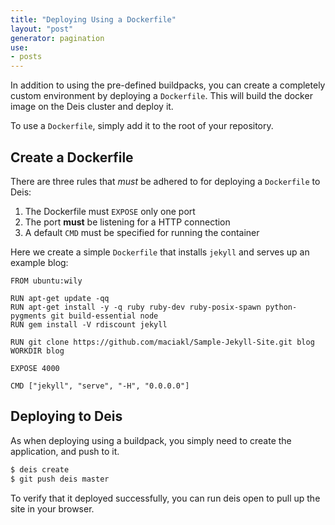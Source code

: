 ```yaml
---
title: "Deploying Using a Dockerfile"
layout: "post"
generator: pagination
use:
- posts
---
```


In addition to using the pre-defined buildpacks, you can create a completely custom environment by deploying a `Dockerfile`. This will build the docker image on the Deis cluster and deploy it.

To use a `Dockerfile`, simply add it to the root of your repository.

## Create a Dockerfile

There are three rules that _must_ be adhered to for deploying a `Dockerfile` to Deis:

1. The Dockerfile must `EXPOSE` only one port
2. The port **must** be listening for a HTTP connection
3. A default `CMD` must be specified for running the container

Here we create a simple `Dockerfile` that installs `jekyll` and serves up an example blog:

```docker
FROM ubuntu:wily

RUN apt-get update -qq
RUN apt-get install -y -q ruby ruby-dev ruby-posix-spawn python-pygments git build-essential node
RUN gem install -V rdiscount jekyll

RUN git clone https://github.com/maciakl/Sample-Jekyll-Site.git blog
WORKDIR blog

EXPOSE 4000

CMD ["jekyll", "serve", "-H", "0.0.0.0"]
```

## Deploying to Deis

As when deploying using a buildpack, you simply need to create the application, and push to it.

```sh
$ deis create
$ git push deis master
```

To verify that it deployed successfully, you can run deis open to pull up the site in your browser.